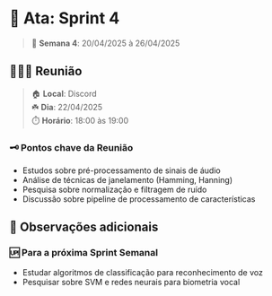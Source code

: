 # 📓 Ata: Sprint 4

> 📆 **Semana 4**: 20/04/2025 à 26/04/2025

## 🧑🏻‍💻 Reunião

> 🏠 **Local**: Discord<br/>
> ☘️ **Dia**: 22/04/2025<br/>
> ⏱️ **Horário**: 18:00 às 19:00

### 🗝️ Pontos chave da Reunião

- Estudos sobre pré-processamento de sinais de áudio
- Análise de técnicas de janelamento (Hamming, Hanning)
- Pesquisa sobre normalização e filtragem de ruído
- Discussão sobre pipeline de processamento de características

## 👀 Observações adicionais

### 🆙 Para a próxima Sprint Semanal

- Estudar algoritmos de classificação para reconhecimento de voz
- Pesquisar sobre SVM e redes neurais para biometria vocal
